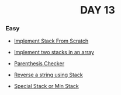 <h1 align="center"> 
DAY 13
</h1>

### Easy

- [Implement Stack From Scratch](https://github.com/asthakri50/100_DAYS_OF_CODE/blob/main/Day013/1.java)

- [Implement two stacks in an array](https://github.com/asthakri50/100_DAYS_OF_CODE/blob/main/Day013/2.java)

- [Parenthesis Checker](https://github.com/asthakri50/100_DAYS_OF_CODE/blob/main/Day013/3.java)

- [Reverse a string using Stack](https://github.com/asthakri50/100_DAYS_OF_CODE/blob/main/Day013/4.java)

- [Special Stack or Min Stack](https://github.com/asthakri50/100_DAYS_OF_CODE/blob/main/Day013/5.java)
